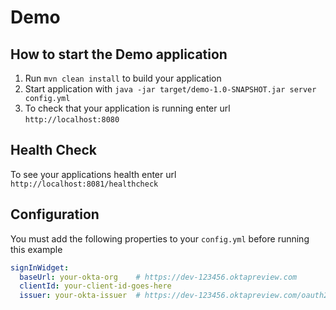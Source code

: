 # Demo

How to start the Demo application
---

1. Run `mvn clean install` to build your application
1. Start application with `java -jar target/demo-1.0-SNAPSHOT.jar server config.yml`
1. To check that your application is running enter url `http://localhost:8080`

Health Check
---

To see your applications health enter url `http://localhost:8081/healthcheck`


Configuration
---

You must add the following properties to your `config.yml` before running this example

```yaml
signInWidget:
  baseUrl: your-okta-org    # https://dev-123456.oktapreview.com
  clientId: your-client-id-goes-here
  issuer: your-okta-issuer  # https://dev-123456.oktapreview.com/oauth2/default
```